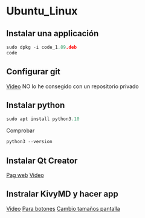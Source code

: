 # Ubuntu_Linux

## Instalar una applicación
```C
sudo dpkg -i code_1.89.deb
code
```
## Configurar git
[Video](https://www.youtube.com/watch?v=bc3_FL9zWWs)
NO lo he consegido con un repositorio privado

## Instalar python
```C
sudo apt install python3.10
```
Comprobar
```C
python3 --version
```
## Instalar Qt Creator

[Pag web](https://wiki.qt.io/Install_Qt_5_on_Ubuntu_Spanish)
[Video](https://www.youtube.com/watch?v=sjApF6qnyUI)

## Instralar KivyMD y hacer app

[Video](https://www.youtube.com/watch?v=7oMNqAE_OVE)
[Para botones](https://www.youtube.com/watch?v=EgG2RUxcA_k&list=PLdTjUCYwwUfoYGpyrCy0TC6EKehPD6Y44&index=2)
[Cambio tamaños pantalla](https://www.youtube.com/watch?v=htuxxWb2des)
 
